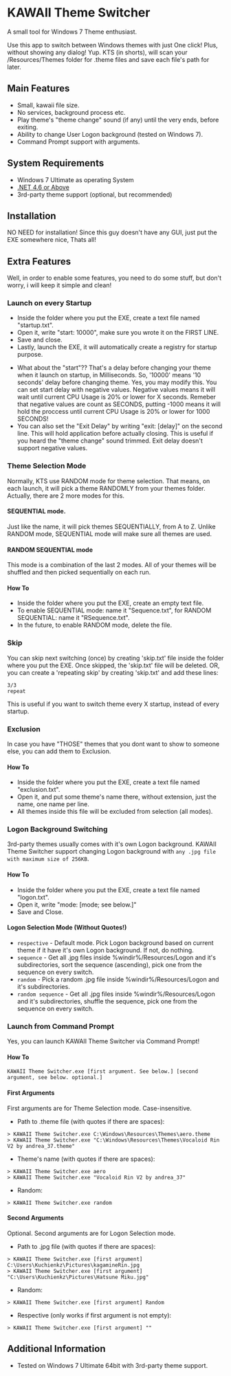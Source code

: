 # KAWAII Theme Switcher
A small tool for Windows 7 Theme enthusiast.

Use this app to switch between Windows themes with just One click! Plus, without showing any dialog! Yup. 
KTS (in shorts), will scan your /Resources/Themes folder for .theme files and save each file's path for later.

## Main Features
* Small, kawaii file size.
* No services, background process etc.
* Play theme's "theme change" sound (if any) until the very ends, before exiting.
* Ability to change User Logon background (tested on Windows 7).
* Command Prompt support with arguments.

## System Requirements
 - Windows 7 Ultimate as operating System
 - [.NET 4.6 or Above](https://www.microsoft.com/en-us/download/details.aspx?id=48130)
 - 3rd-party theme support (optional, but recommended)
 
## Installation
NO NEED for installation! Since this guy doesn't have any GUI, just put the EXE somewhere nice, Thats all!

## Extra Features
Well, in order to enable some features, you need to do some stuff, but don't worry, i will keep it simple and clean!

### Launch on every Startup
- Inside the folder where you put the EXE, create a text file named "startup.txt". 
- Open it, write "start: 10000", make sure you wrote it on the FIRST LINE.
- Save and close.
- Lastly, launch the EXE, it will automatically create a registry for startup purpose.
* What about the "start"?? That's a delay before changing your theme when it launch on startup, in Milliseconds.
So, '10000' means '10 seconds' delay before changing theme. Yes, you may modify this. You can set start delay with negative values.
Negative values means it will wait until current CPU Usage is 20% or lower for X seconds. Remeber that negative values are count as SECONDS, putting -1000 means it will hold the proccess until current CPU Usage is 20% or lower for 1000 SECONDS!
* You can also set the "Exit Delay" by writing "exit: [delay]" on the second line. This will hold application before actually closing.
This is useful if you heard the "theme change" sound trimmed. Exit delay doesn't support negative values.

### Theme Selection Mode
Normally, KTS use RANDOM mode for theme selection. That means, on each launch, it will pick a theme RANDOMLY from your themes folder.
Actually, there are 2 more modes for this. 
#### SEQUENTIAL mode.
Just like the name, it will pick themes SEQUENTIALLY, from A to Z. Unlike RANDOM mode, SEQUENTIAL mode will make sure all themes are used.
#### RANDOM SEQUENTIAL mode
This mode is a combination of the last 2 modes. All of your themes will be shuffled and then picked sequentially on each run.

#### How To
- Inside the folder where you put the EXE, create an empty text file.
- To enable SEQUENTIAL mode: name it "Sequence.txt", for RANDOM SEQUENTIAL: name it "RSequence.txt".
- In the future, to enable RANDOM mode, delete the file.

### Skip
You can skip next switching (once) by creating 'skip.txt' file inside the folder where you put the EXE. Once skipped, the 'skip.txt' file will be deleted. OR, you can create a 'repeating skip' by creating 'skip.txt' and add these lines:
```xaml
3/3
repeat
```
This is useful if you want to switch theme every X startup, instead of every startup.

### Exclusion
In case you have "THOSE" themes that you dont want to show to someone else, you can add them to Exclusion.

#### How To
- Inside the folder where you put the EXE, create a text file named "exclusion.txt".
- Open it, and put some theme's name there, without extension, just the name, one name per line.
- All themes inside this file will be excluded from selection (all modes).

### Logon Background Switching
3rd-party themes usually comes with it's own Logon background. KAWAII Theme Switcher support changing Logon background with `any .jpg file with maximum size of 256KB`.

#### How To
- Inside the folder where you put the EXE, create a text file named "logon.txt".
- Open it, write "mode: [mode; see below.]"
- Save and Close.

#### Logon Selection Mode (Without Quotes!)
- `respective` - Default mode. Pick Logon background based on current theme if it have it's own Logon background. If not, do nothing.
- `sequence` - Get all .jpg files inside %windir%/Resources/Logon and it's subdirectories, sort the sequence (ascending), pick one from the sequence on every switch.
- `random` - Pick a random .jpg file inside %windir%/Resources/Logon and it's subdirectories.
- `random sequence` - Get all .jpg files inside %windir%/Resources/Logon and it's subdirectories, shuffle the sequence, pick one from the sequence on every switch.

### Launch from Command Prompt
Yes, you can launch KAWAII Theme Switcher via Command Prompt!

#### How To
```xaml
KAWAII Theme Switcher.exe [first argument. See below.] [second argument, see below. optional.]
```

#### First Arguments
First arguments are for Theme Selection mode. Case-insensitive.
- Path to .theme file (with quotes if there are spaces):
```xaml
> KAWAII Theme Switcher.exe C:\Windows\Resources\Themes\aero.theme
> KAWAII Theme Switcher.exe "C:\Windows\Resources\Themes\Vocaloid Rin V2 by andrea_37.theme"
```
- Theme's name (with quotes if there are spaces):
```xaml
> KAWAII Theme Switcher.exe aero
> KAWAII Theme Switcher.exe "Vocaloid Rin V2 by andrea_37"
```
- Random:
```xaml
> KAWAII Theme Switcher.exe random
```

#### Second Arguments
Optional. Second arguments are for Logon Selection mode.
- Path to .jpg file (with quotes if there are spaces):
```xaml
> KAWAII Theme Switcher.exe [first argument] C:\Users\Kuchienkz\Pictures\kagamineRin.jpg
> KAWAII Theme Switcher.exe [first argument] "C:\Users\Kuchienkz\Pictures\Hatsune Miku.jpg"
```
- Random:
```xaml
> KAWAII Theme Switcher.exe [first argument] Random
```
- Respective (only works if first argument is not empty):
```xaml
> KAWAII Theme Switcher.exe [first argument] ""
```

## Additional Information
- Tested on Windows 7 Ultimate 64bit with 3rd-party theme support.
